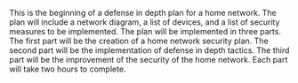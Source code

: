 This is the beginning of a defense in depth plan for a home network. The plan will include a network diagram, a list of devices, and a list of security measures to be implemented. The plan will be implemented in three parts. The first part will be the creation of a home network security plan. The second part will be the implementation of defense in depth tactics. The third part will be the improvement of the security of the home network. Each part will take two hours to complete.
